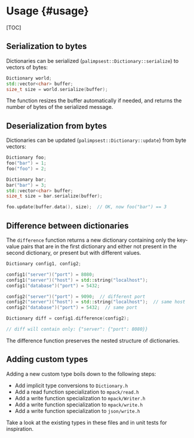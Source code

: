 # Usage {#usage}

[TOC]

## Serialization to bytes

Dictionaries can be serialized (`palimpsest::Dictionary::serialize`) to vectors of bytes:

```cpp
Dictionary world;
std::vector<char> buffer;
size_t size = world.serialize(buffer);
```

The function resizes the buffer automatically if needed, and returns the number of bytes of the serialized message.

## Deserialization from bytes

Dictionaries can be updated (`palimpsest::Dictionary::update`) from byte vectors:

```cpp
Dictionary foo;
foo("bar") = 1;
foo("foo") = 2;

Dictionary bar;
bar("bar") = 3;
std::vector<char> buffer;
size_t size = bar.serialize(buffer);

foo.update(buffer.data(), size);  // OK, now foo("bar") == 3
```

## Difference between dictionaries

The `difference` function returns a new dictionary containing only the key-value pairs that are in the first dictionary and either not present in the second dictionary, or present but with different values.

```cpp
Dictionary config1, config2;

config1("server")("port") = 8080;
config1("server")("host") = std::string("localhost");
config1("database")("port") = 5432;

config2("server")("port") = 9090;  // different port
config2("server")("host") = std::string("localhost");  // same host
config2("database")("port") = 5432;  // same port

Dictionary diff = config1.difference(config2);

// diff will contain only: {"server": {"port": 8080}}
```

The difference function preserves the nested structure of dictionaries.

## Adding custom types

Adding a new custom type boils down to the following steps:

* Add implicit type conversions to `Dictionary.h`
* Add a read function specialization to `mpack/read.h`
* Add a write function specialization to `mpack/Writer.h`
* Add a write function specialization to `mpack/write.h`
* Add a write function specialization to `json/write.h`

Take a look at the existing types in these files and in unit tests for inspiration.
